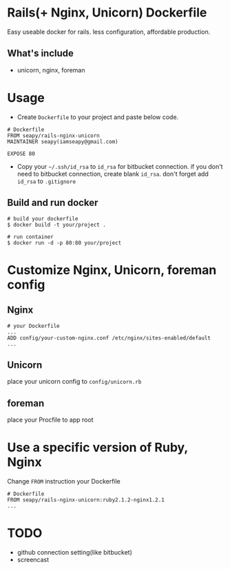 # Rails(+ Nginx, Unicorn) Dockerfile

Easy useable docker for rails. less configuration, affordable production.

## What's include

* unicorn, nginx, foreman


# Usage

* Create `Dockerfile` to your project and paste below code.

```
# Dockerfile
FROM seapy/rails-nginx-unicorn
MAINTAINER seapy(iamseapy@gmail.com)

EXPOSE 80
```

* Copy your `~/.ssh/id_rsa` to `id_rsa` for bitbucket connection. if you don't need to bitbucket connection, create blank `id_rsa`. don't forget add `id_rsa` to `.gitignore`

## Build and run docker

```
# build your dockerfile
$ docker build -t your/project .

# run container
$ docker run -d -p 80:80 your/project
```

# Customize Nginx, Unicorn, foreman config

## Nginx

```
# your Dockerfile
...
ADD config/your-custom-nginx.conf /etc/nginx/sites-enabled/default
...
```

## Unicorn

place your unicorn config to `config/unicorn.rb`

## foreman

place your Procfile to app root


# Use a specific version of Ruby, Nginx

Change `FROM` instruction your Dockerfile

```
# Dockerfile
FROM seapy/rails-nginx-unicorn:ruby2.1.2-nginx1.2.1
...
```


# TODO

* github connection setting(like bitbucket)
* screencast
